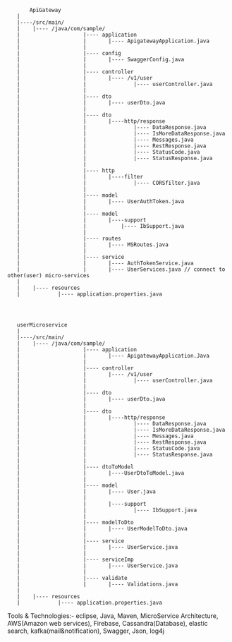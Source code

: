 
           ApiGateway
	   |
	   |----/src/main/
	   |	|---- /java/com/sample/
	   |					|---- application
	   |					|		|---- ApigatewayApplication.java
	   |					|
	   |					|---- config
	   |					|		|---- SwaggerConfig.java
	   |					|
	   |					|---- controller
	   |					|		|---- /v1/user
	   |					|				|---- userController.java
	   |					|
	   |					|---- dto
	   |					|		|---- userDto.java
	   |					|
	   |					|---- dto
	   |					|		|----http/response
	   |					|				|---- DataResponse.java
	   |					|				|---- IsMoreDataResponse.java
	   |					|				|---- Messages.java
	   |					|				|---- RestResponse.java
	   |					|				|---- StatusCode.java
	   |					|				|---- StatusResponse.java
	   |					|
	   |					|---- http
	   |					|		|----filter
	   |					|				|---- CORSfilter.java
	   |	    			|
	   |					|---- model
	   |					|		|---- UserAuthToken.java
	   |					|
	   |					|---- model
	   |					|		|----support		
	   |					|			|---- IbSupport.java
	   |	    			|
	   |					|---- routes
	   |					|		|---- MSRoutes.java
	   |					|
	   |					|---- service
	   |					|		|---- AuthTokenService.java
	   |					|		|---- UserServices.java // connect to other(user) micro-services
	   |		
	   |	|---- resources
	   |			|---- application.properties.java




	   userMicroservice
	   |
	   |----/src/main/
	   |	|---- /java/com/sample/
	   |					|---- application
	   |					|		|---- ApigatewayApplication.Java
	   |					|
	   |					|---- controller
	   |					|		|---- /v1/user
	   |					|				|---- userController.java
	   |					|
	   |					|---- dto
	   |					|		|---- userDto.java
	   |					|
	   |					|---- dto
	   |					|		|----http/response
	   |					|				|---- DataResponse.java
	   |					|				|---- IsMoreDataResponse.java
	   |					|				|---- Messages.java
	   |					|				|---- RestResponse.java
	   |					|				|---- StatusCode.java
	   |					|				|---- StatusResponse.java
	   |					|
	   |					|---- dtoToModel
	   |					|		|----UserDtoToModel.java
	   |	    			|
	   |					|---- model
	   |					|		|---- User.java
	   |					|
	   |					|		|----support		
	   |					|				|---- IbSupport.java
	   |					|
	   |					|---- modelToDto
	   |					|		|---- UserModelToDto.java
	   |					|
	   |					|---- service
	   |					|		|---- UserService.java
	   |					|
	   |					|---- serviceImp
	   |					|		|---- UserService.java
	   |					|
	   |					|---- validate
	   |					|		|---- Validations.java
	   |		
	   |	|---- resources
	   |			|---- application.properties.java


Tools & Technologies:- 
				eclipse, Java, Maven, MicroService Architecture, AWS(Amazon web services), 	Firebase, Cassandra(Database), elastic search, kafka(mail&notification), Swagger, Json, log4j 
